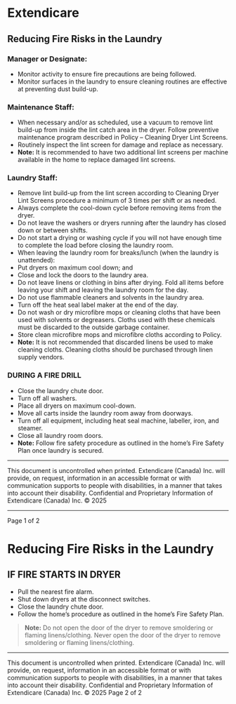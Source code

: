# Extendicare
## Reducing Fire Risks in the Laundry

### Manager or Designate:
- Monitor activity to ensure fire precautions are being followed.
- Monitor surfaces in the laundry to ensure cleaning routines are effective at preventing dust build-up.

### Maintenance Staff:
- When necessary and/or as scheduled, use a vacuum to remove lint build-up from inside the lint catch area in the dryer. Follow preventive maintenance program described in Policy – Cleaning Dryer Lint Screens.
- Routinely inspect the lint screen for damage and replace as necessary.
- **Note:** It is recommended to have two additional lint screens per machine available in the home to replace damaged lint screens.

### Laundry Staff:
- Remove lint build-up from the lint screen according to Cleaning Dryer Lint Screens procedure a minimum of 3 times per shift or as needed.
- Always complete the cool-down cycle before removing items from the dryer.
- Do not leave the washers or dryers running after the laundry has closed down or between shifts.
- Do not start a drying or washing cycle if you will not have enough time to complete the load before closing the laundry room.
- When leaving the laundry room for breaks/lunch (when the laundry is unattended):
- Put dryers on maximum cool down; and
- Close and lock the doors to the laundry area.
- Do not leave linens or clothing in bins after drying. Fold all items before leaving your shift and leaving the laundry room for the day.
- Do not use flammable cleaners and solvents in the laundry area.
- Turn off the heat seal label maker at the end of the day.
- Do not wash or dry microfibre mops or cleaning cloths that have been used with solvents or degreasers. Cloths used with these chemicals must be discarded to the outside garbage container.
- Store clean microfibre mops and microfibre cloths according to Policy.
- **Note:** It is not recommended that discarded linens be used to make cleaning cloths. Cleaning cloths should be purchased through linen supply vendors.

### DURING A FIRE DRILL
- Close the laundry chute door.
- Turn off all washers.
- Place all dryers on maximum cool-down.
- Move all carts inside the laundry room away from doorways.
- Turn off all equipment, including heat seal machine, labeller, iron, and steamer.
- Close all laundry room doors.
- **Note:** Follow fire safety procedure as outlined in the home’s Fire Safety Plan once laundry is secured.

----

This document is uncontrolled when printed. Extendicare (Canada) Inc. will provide, on request, information in an accessible format or with communication supports to people with disabilities, in a manner that takes into account their disability. Confidential and Proprietary Information of Extendicare (Canada) Inc. © 2025

----

Page 1 of 2

# Reducing Fire Risks in the Laundry

## IF FIRE STARTS IN DRYER
- Pull the nearest fire alarm.
- Shut down dryers at the disconnect switches.
- Close the laundry chute door.
- Follow the home’s procedure as outlined in the home’s Fire Safety Plan.

> **Note:** Do not open the door of the dryer to remove smoldering or flaming linens/clothing.
> Never open the door of the dryer to remove smoldering or flaming linens/clothing.

----

This document is uncontrolled when printed.
Extendicare (Canada) Inc. will provide, on request, information in an accessible format or with communication supports to people with disabilities, in a manner that takes into account their disability. Confidential and Proprietary Information of Extendicare (Canada) Inc. © 2025
Page 2 of 2